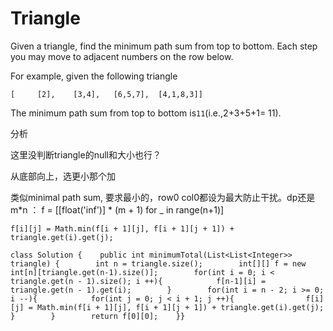 # Triangle

Given a triangle, find the minimum path sum from top to bottom. Each step you may move to adjacent numbers on the row below.

For example, given the following triangle

```text
[     [2],    [3,4],   [6,5,7],  [4,1,8,3]]
```

The minimum path sum from top to bottom is`11`\(i.e.,2+3+5+1= 11\).

分析

这里没判断triangle的null和大小也行？

从底部向上，选更小那个加

类似minimal path sum, 要求最小的，row0 col0都设为最大防止干扰。dp还是m\*n ： f = \[\[float\('inf'\)\] \* \(m + 1\) for \_ in range\(n+1\)\]

```text
f[i][j] = Math.min(f[i + 1][j], f[i + 1][j + 1]) + triangle.get(i).get(j);
```

```text
class Solution {    public int minimumTotal(List<List<Integer>> triangle) {        int n = triangle.size();        int[][] f = new int[n][triangle.get(n-1).size()];        for(int i = 0; i < triangle.get(n - 1).size(); i ++){            f[n-1][i] = triangle.get(n - 1).get(i);        }        for(int i = n - 2; i >= 0; i --){            for(int j = 0; j < i + 1; j ++){                f[i][j] = Math.min(f[i + 1][j], f[i + 1][j + 1]) + triangle.get(i).get(j);            }        }        return f[0][0];    }}
```

